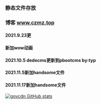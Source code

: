 ### 静态文件存放
### 博客 www.czmz.top
#### 2021.9.23更
#### 新加wow动画
#### 2021.10.5 dedecms更新到pbootcms by:typ
#### 2021.11.5新加handsome文件
#### 2021.11.17新加handsome文件
[![govcdn GitHub stats](https://github-readme-stats.vercel.app/api?username=T-Y-P)](https://github.com/T-Y-P/gov)